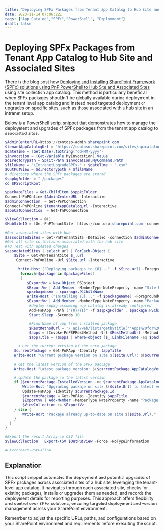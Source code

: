 ```yaml
---
title: "Deploying SPFx Packages from Tenant App Catalog to Hub Site and Associated Sites"
date: 2023-11-14T07:06:22Z
tags: ["App Catalog","SPFx","PowerShell", "Deployment"]
draft: false
---
```


# Deploying SPFx Packages from Tenant App Catalog to Hub Site and Associated Sites

There is the blog post how [Deploying and Installing SharePoint Framework (SPFx) solutions using PnP PowerShell to Hub Site and Associated Sites](https://pnp.github.io/blog/post/deploy-spfx-in-hub-site-and-associated-sites/) using site collection app catalog.  This method is particularly beneficial when SPFx packages shouldn't be globally available during deployment in the tenant level app catalog and instead need targeted deployment or upgrades on specific sites, such as those associated with a hub site in an intranet setup.

Below is a PowerShell script snippet that demonstrates how to manage the deployment and upgrades of SPFx packages from the tenant app catalog to associated sites:

```powershell
$AdminCenterURL=https://contoso-admin.sharepoint.com
$tenantAppCatalogUrl = "https://contoso.sharepoint.com/sites/appcatalog"
$dateTime = (Get-Date).toString("dd-MM-yyyy")
$invocation = (Get-Variable MyInvocation).Value
$directorypath = Split-Path $invocation.MyCommand.Path
$fileName = "\IntranetUpgradeSPFx-" + $dateTime + ".csv"
$OutPutView = $directorypath + $fileName
# directory where the SPFx packages are stored
$sppkgFolder = "./packages"
cd $PSScriptRoot

$packageFiles = Get-ChildItem $sppkgFolder
Connect-PnPOnline $AdminCenterURL -Interactive
$adminConnection  = Get-PnPConnection
Connect-PnPOnline $tenantAppCatalogUrl -Interactive
$appCatConnection  = Get-PnPConnection

$ViewCollection = @()
$HubSiteID = (Get-PnPTenantSite  https://contoso.sharepoint.com -connection $adminConnection).HubSiteId

#Get associated sites with hub
$associatedSites = Get-PnPTenantSite -Detailed -connection $adminConnection | Where-Object { $_.HubSiteId -eq $HubSiteID }
#Get all site collections associated with the hub site
#TO Test with updated changes
$associatedSites | select url | ForEach-Object {
    $Site = Get-PnPTenantSite $_.url
     Connect-PnPOnline -Url $Site.url -Interactive
 
      Write-Host ("Deploying packages to {0}..." -f $Site.url) -ForegroundColor Yellow
       foreach($package in $packageFiles)
       {
          $ExportVw = New-Object PSObject
          $ExportVw | Add-Member -MemberType NoteProperty -name "Site URL" -value $Site.url
          $packageName = $package.PSChildName
          Write-Host ("Installing {0}..." -f $packageName) -ForegroundColor Yellow
          $ExportVw | Add-Member -MemberType NoteProperty -name "Package Name" -value $packageName
           #deploy sppkg assuming app catalog is already configured
           Add-PnPApp -Path ("{0}/{1}" -f $sppkgFolder , $package.PSChildName) -connection $adminConnection -Scope Tenant -Overwrite -Publish
           Start-Sleep -Seconds 10

           #Find Name of app from installed package
           $RestMethodUrl = '/_api/web/lists/getbytitle(''Apps%20for%20SharePoint'')/items?$select=Title,LinkFilename'
           $apps = (Invoke-PnPSPRestMethod -Url $RestMethodUrl -Method Get -Connection $appCatConnection).Value
           $appTitle = ($apps | where-object {$_.LinkFilename -eq $packageName} | select Title).Title

      # Get the current version of the SPFx package
    $currentPackage = Get-PnPApp -Identity  $appTitle 
    Write-Host "Current package version on site $($site.Url): $($currentPackage.InstalledVersion)"

    # Get the latest version of the SPFx package
    Write-Host "Latest package version: $($currentPackage.AppCatalogVersion)"

    # Update the package to the latest version
    if ($currentPackage.InstalledVersion -ne $currentPackage.AppCatalogVersion) {
        Write-Host "Upgrading package on site $($site.Url) to latest version..."
        Update-PnPApp -Identity $currentPackage.Id
        $currentPackage = Get-PnPApp -Identity $appTitle
        $ExportVw | Add-Member -MemberType NoteProperty -name "Package Version" -value $currentPackage.AppCatalogVersion
        $ViewCollection += $ExportVw
    } else {
        Write-Host "Package already up-to-date on site $($site.Url)."
    }
  }
}

#Export the result Array to CSV file
$ViewCollection | Export-CSV $OutPutView -Force -NoTypeInformation

#Disconnect-PnPOnline
```

## Explanation

This script snippet automates the deployment and potential upgrades of SPFx packages across associated sites of a hub site, leveraging the tenant-level app catalog. It navigates through each associated site, checks for existing packages, installs or upgrades them as needed, and records the deployment details for reporting purposes.
This approach offers flexibility and control over SPFx solutions, ensuring targeted deployment and version management across your SharePoint environment.

Remember to adjust the specific URLs, paths, and configurations based on your SharePoint environment and requirements before executing the script.
